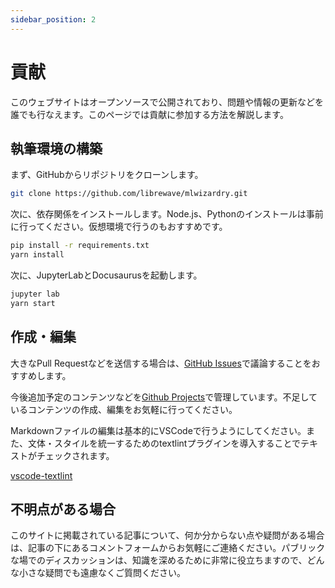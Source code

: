 ```yaml
---
sidebar_position: 2
---
```


# 貢献

このウェブサイトはオープンソースで公開されており、問題や情報の更新などを誰でも行なえます。このページでは貢献に参加する方法を解説します。

## 執筆環境の構築

まず、GitHubからリポジトリをクローンします。

```bash
git clone https://github.com/librewave/mlwizardry.git
```

次に、依存関係をインストールします。Node.js、Pythonのインストールは事前に行ってください。仮想環境で行うのもおすすめです。

```bash
pip install -r requirements.txt
yarn install
```

次に、JupyterLabとDocusaurusを起動します。

```bash
jupyter lab
yarn start
```

## 作成・編集

大きなPull Requestなどを送信する場合は、[GitHub Issues](https://github.com/librewave/mlwizardry/issues)で議論することをおすすめします。

今後追加予定のコンテンツなどを[Github Projects](https://github.com/orgs/librewave/projects/1)で管理しています。不足しているコンテンツの作成、編集をお気軽に行ってください。

Markdownファイルの編集は基本的にVSCodeで行うようにしてください。また、文体・スタイルを統一するためのtextlintプラグインを導入することでテキストがチェックされます。

[vscode-textlint](https://marketplace.visualstudio.com/items?itemName=taichi.vscode-textlint)

## 不明点がある場合

このサイトに掲載されている記事について、何か分からない点や疑問がある場合は、記事の下にあるコメントフォームからお気軽にご連絡ください。パブリックな場でのディスカッションは、知識を深めるために非常に役立ちますので、どんな小さな疑問でも遠慮なくご質問ください。